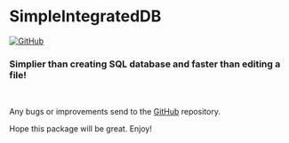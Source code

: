 # SimpleIntegratedDB
[![GitHub](https://img.shields.io/badge/Git-Hub-white?logo=github)](https://github.com/cyancoderix/SIDB)

### Simplier than creating SQL database and faster than editing a file!

<br/>

Any bugs or improvements send to the [GitHub](https://github.com/cyancoderix/SIDB) repository.

Hope this package will be great. Enjoy!

<!-- TODO: Marketing -->